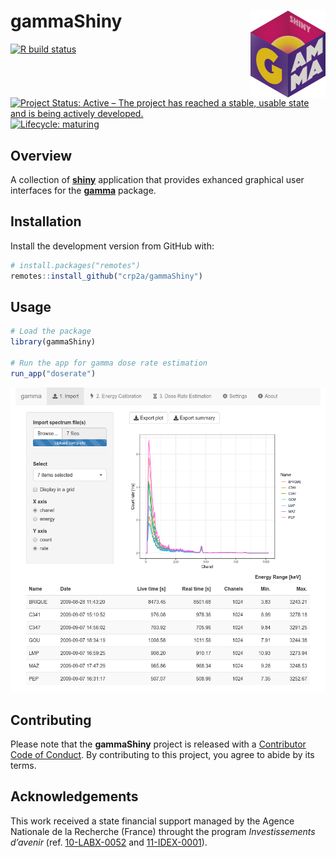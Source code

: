 
<!-- README.md is generated from README.Rmd. Please edit that file -->

# gammaShiny <img width=120px src="man/figures/logo.png" align="right" />

<!-- badges: start -->

[![R build
status](https://github.com/crp2a/gammaShiny/workflows/R-CMD-check/badge.svg)](https://github.com/crp2a/gammaShiny/actions)

[![Project Status: Active – The project has reached a stable, usable
state and is being actively
developed.](https://www.repostatus.org/badges/latest/active.svg)](https://www.repostatus.org/#active)
[![Lifecycle:
maturing](https://img.shields.io/badge/lifecycle-maturing-blue.svg)](https://www.tidyverse.org/lifecycle/#maturing)

<!-- [![DOI](https://zenodo.org/badge/DOI/xxx)](xxx) -->

<!-- badges: end -->

## Overview

A collection of [**shiny**](https://shiny.rstudio.com) application that
provides exhanced graphical user interfaces for the
[**gamma**](https://github.com/crp2a/gamma) package.

## Installation

Install the development version from GitHub with:

``` r
# install.packages("remotes")
remotes::install_github("crp2a/gammaShiny")
```

## Usage

``` r
# Load the package
library(gammaShiny)

# Run the app for gamma dose rate estimation
run_app("doserate")
```

![](man/figures/README-shiny-1.png)

## Contributing

Please note that the **gammaShiny** project is released with a
[Contributor Code of
Conduct](https://github.com/crp2a/gammaShiny/blob/master/.github/CODE_OF_CONDUCT.md).
By contributing to this project, you agree to abide by its terms.

## Acknowledgements

This work received a state financial support managed by the Agence
Nationale de la Recherche (France) throught the program *Investissements
d’avenir* (ref. [10-LABX-0052](https://lascarbx.labex.u-bordeaux.fr) and
[11-IDEX-0001](https://amidex.univ-amu.fr)).
